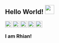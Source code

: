 ## Hello World! <img src="https://raw.githubusercontent.com/iampavangandhi/iampavangandhi/master/gifs/Hi.gif" width="30px"></h2>
<a href="https://twitter.com/orcolera">
  <img align="left" alt="Orcololo's Twitter" width="22px" src="https://cdn.jsdelivr.net/npm/simple-icons@v3/icons/twitter.svg" />
</a>
<a href="https://www.linkedin.com/in/rhian-castro-947785101/">
  <img align="left" alt="Orcololo's Linkdein" width="22px" src="https://cdn.jsdelivr.net/npm/simple-icons@v3/icons/linkedin.svg" />
</a>
<a href="https://github.com/orcololo">
  <img align="left" alt="Orcololo's Github" width="22px" src="https://cdn.jsdelivr.net/npm/simple-icons@v3/icons/github.svg" />
</a>
<a href="https://t.me/orcola">
  <img align="left" alt="Orcololo's Telegram" width="22px" src="https://cdn.jsdelivr.net/npm/simple-icons@v3/icons/telegram.svg" />
</a>
<a href="https://www.hackerrank.com/orcola">
  <img align="left" alt="Orcololo's" Hackerrank" width="22px" src="https://cdn.jsdelivr.net/npm/simple-icons@v3/icons/hackerrank.svg" />
</a>
<br />

### I am Rhian! 
